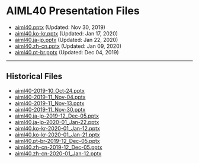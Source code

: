 <!--
This is a machine generated file, and should not be edited, as it will be overwritten with future updates.
-->

# AIML40 Presentation Files

- [aiml40.pptx](https://globaleventcdn.blob.core.windows.net/assets/aiml/aiml40/aiml40.pptx) (Updated: Nov 30, 2019)
- [aiml40.ko-kr.pptx](https://globaleventcdn.blob.core.windows.net/assets/aiml/aiml40/aiml40.ko-kr.pptx) (Updated: Jan 17, 2020)
- [aiml40.ja-jp.pptx](https://globaleventcdn.blob.core.windows.net/assets/aiml/aiml40/aiml40.ja-jp.pptx) (Updated: Jan 22, 2020)
- [aiml40.zh-cn.pptx](https://globaleventcdn.blob.core.windows.net/assets/aiml/aiml40/aiml40.zh-cn.pptx) (Updated: Jan 09, 2020)
- [aiml40.pt-br.pptx](https://globaleventcdn.blob.core.windows.net/assets/aiml/aiml40/aiml40.pt-br.pptx) (Updated: Dec 04, 2019)
---
## Historical Files
- [aiml40-2019-10_Oct-24.pptx](https://globaleventcdn.blob.core.windows.net/assets/aiml/aiml40/aiml40-2019-10_Oct-24.pptx)
- [aiml40-2019-11_Nov-04.pptx](https://globaleventcdn.blob.core.windows.net/assets/aiml/aiml40/aiml40-2019-11_Nov-04.pptx)
- [aiml40-2019-11_Nov-13.pptx](https://globaleventcdn.blob.core.windows.net/assets/aiml/aiml40/aiml40-2019-11_Nov-13.pptx)
- [aiml40-2019-11_Nov-30.pptx](https://globaleventcdn.blob.core.windows.net/assets/aiml/aiml40/aiml40-2019-11_Nov-30.pptx)
- [aiml40.ja-jp-2019-12_Dec-05.pptx](https://globaleventcdn.blob.core.windows.net/assets/aiml/aiml40/aiml40.ja-jp-2019-12_Dec-05.pptx)
- [aiml40.ja-jp-2020-01_Jan-22.pptx](https://globaleventcdn.blob.core.windows.net/assets/aiml/aiml40/aiml40.ja-jp-2020-01_Jan-22.pptx)
- [aiml40.ko-kr-2020-01_Jan-12.pptx](https://globaleventcdn.blob.core.windows.net/assets/aiml/aiml40/aiml40.ko-kr-2020-01_Jan-12.pptx)
- [aiml40.ko-kr-2020-01_Jan-21.pptx](https://globaleventcdn.blob.core.windows.net/assets/aiml/aiml40/aiml40.ko-kr-2020-01_Jan-21.pptx)
- [aiml40.pt-br-2019-12_Dec-05.pptx](https://globaleventcdn.blob.core.windows.net/assets/aiml/aiml40/aiml40.pt-br-2019-12_Dec-05.pptx)
- [aiml40.zh-cn-2019-12_Dec-05.pptx](https://globaleventcdn.blob.core.windows.net/assets/aiml/aiml40/aiml40.zh-cn-2019-12_Dec-05.pptx)
- [aiml40.zh-cn-2020-01_Jan-12.pptx](https://globaleventcdn.blob.core.windows.net/assets/aiml/aiml40/aiml40.zh-cn-2020-01_Jan-12.pptx)


